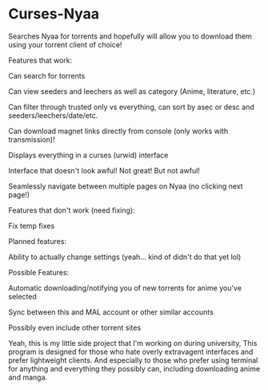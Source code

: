 # Curses-Nyaa
Searches Nyaa for torrents and hopefully will allow you to download them using your torrent client of choice!


Features that work:

Can search for torrents

Can view seeders and leechers as well as category (Anime, literature, etc.)

Can filter through trusted only vs everything, can sort by asec or desc and 
seeders/leechers/date/etc.

Can download magnet links directly from console (only works with transmission)!

Displays everything in a curses (urwid) interface

Interface that doesn't look awful! Not great! But not awful!

Seamlessly navigate between multiple pages on Nyaa (no clicking next page!)


Features that don't work (need fixing):

Fix temp fixes


Planned features:

Ability to actually change settings (yeah... kind of didn't do that yet lol)

Possible Features:

Automatic downloading/notifying you of new torrents for anime you've selected

Sync between this and MAL account or other similar accounts

Possibly even include other torrent sites


Yeah, this is my little side project that I'm working on during university, This program is designed
for those who hate overly extravagent interfaces and prefer lightweight clients. And especially to those
who prefer using terminal for anything and everything they possibly can, including downloading anime and manga.
